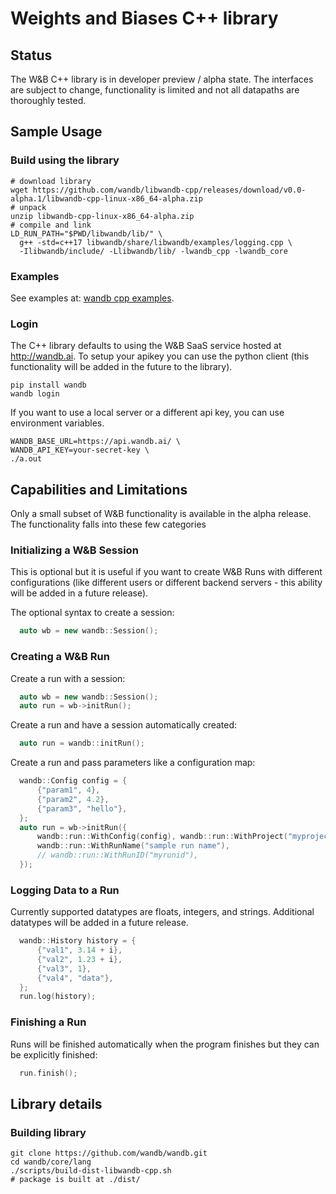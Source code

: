 # Weights and Biases C++ library

## Status

The W&B C++ library is in developer preview / alpha state.  The interfaces are
subject to change, functionality is limited and not all datapaths are thoroughly tested.

## Sample Usage

### Build using the library

```shell
# download library
wget https://github.com/wandb/libwandb-cpp/releases/download/v0.0-alpha.1/libwandb-cpp-linux-x86_64-alpha.zip
# unpack
unzip libwandb-cpp-linux-x86_64-alpha.zip
# compile and link
LD_RUN_PATH="$PWD/libwandb/lib/" \
  g++ -std=c++17 libwandb/share/libwandb/examples/logging.cpp \
  -Ilibwandb/include/ -Llibwandb/lib/ -lwandb_cpp -lwandb_core
```

### Examples

See examples at: [wandb cpp examples](https://github.com/wandb/wandb/tree/main/core/lang/cpp/examples).

### Login

The C++ library defaults to using the W&B SaaS service hosted at http://wandb.ai.
To setup your apikey you can use the python client (this functionality will be added
in the future to the library).

```
pip install wandb
wandb login
```

If you want to use a local server or a different api key, you can use environment variables.
```shell
WANDB_BASE_URL=https://api.wandb.ai/ \
WANDB_API_KEY=your-secret-key \
./a.out
```

## Capabilities and Limitations

Only a small subset of W&B functionality is available in the alpha release.  The functionality falls into
these few categories

### Initializing a W&B Session

This is optional but it is useful if you want to create W&B Runs with different configurations (like different
users or different backend servers - this ability will be added in a future release).

The optional syntax to create a session:
```cpp
  auto wb = new wandb::Session();
```

### Creating a W&B Run

Create a run with a session:
```cpp
  auto wb = new wandb::Session();
  auto run = wb->initRun();
```

Create a run and have a session automatically created:
```cpp
  auto run = wandb::initRun();
```

Create a run and pass parameters like a configuration map:
```cpp
  wandb::Config config = {
      {"param1", 4},
      {"param2", 4.2},
      {"param3", "hello"},
  };
  auto run = wb->initRun({
      wandb::run::WithConfig(config), wandb::run::WithProject("myproject"),
      wandb::run::WithRunName("sample run name"),
      // wandb::run::WithRunID("myrunid"),
  });
```

### Logging Data to a Run

Currently supported datatypes are floats, integers, and strings.  Additional datatypes will be added in a future release.

```cpp
  wandb::History history = {
      {"val1", 3.14 + i},
      {"val2", 1.23 + i},
      {"val3", 1},
      {"val4", "data"},
  };
  run.log(history);
```

### Finishing a Run

Runs will be finished automatically when the program finishes but they can be explicitly finished:
```cpp
  run.finish();
```

## Library details

### Building library

```shell
git clone https://github.com/wandb/wandb.git
cd wandb/core/lang
./scripts/build-dist-libwandb-cpp.sh
# package is built at ./dist/
```
